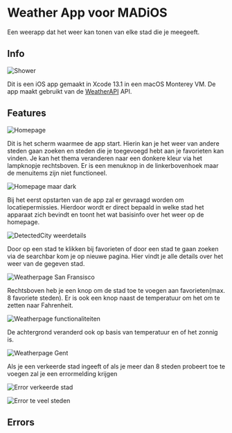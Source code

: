 # Weather App voor MADiOS

Een weerapp dat het weer kan tonen van elke stad die je meegeeft.

## Info

![Shower](./images/homepage_shower.PNG)

Dit is een iOS app gemaakt in Xcode 13.1 in een macOS Monterey VM. De app maakt gebruikt van de [WeatherAPI](https://www.weatherapi.com/) API. 

## Features

![Homepage](./images/default_homepage.PNG)

Dit is het scherm waarmee de app start. Hierin kan je het weer van andere steden gaan zoeken en steden die je toegevoegd hebt aan je favorieten kan vinden. Je kan het thema veranderen naar een donkere kleur via het lampknopje rechtsboven. Er is een menuknop in de linkerbovenhoek maar de menuitems zijn niet functioneel.

![Homepage maar dark](./images/darktheme_homepage.PNG)

Bij het eerst opstarten van de app zal er gevraagd worden om locatiepermissies. Hierdoor wordt er direct bepaald in welke stad het apparaat zich bevindt en toont het wat basisinfo over het weer op de homepage.

![DetectedCity weerdetails](./images/zoomin_detectedcity_weatherdetails.PNG)

Door op een stad te klikken bij favorieten of door een stad te gaan zoeken via de searchbar kom je op nieuwe pagina. Hier vindt je alle details over het weer van de gegeven stad.

![Weatherpage San Fransisco](./images/sanfransisco_weatherpage.PNG)

Rechtsboven heb je een knop om de stad toe te voegen aan favorieten(max. 8 favoriete steden). Er is ook een knop naast de temperatuur om het om te zetten naar Fahrenheit.

![Weatherpage functionaliteiten](./images/zoomin_toppart_weatherpage.PNG)

De achtergrond veranderd ook op basis van temperatuur en of het zonnig is.

![Weatherpage Gent](./images/ghent_weatherpage.PNG)

Als je een verkeerde stad ingeeft of als je meer dan 8 steden probeert toe te voegen zal je een errormelding krijgen

![Error verkeerde stad](./images/error_no_city_found.PNG)

![Error te veel steden](./images/error_to_many_cities.PNG)

## Errors

